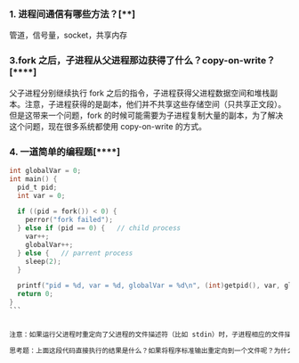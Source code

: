 ### 1. 进程间通信有哪些方法？[**]

管道，信号量，socket，共享内存

### 3.fork 之后，子进程从父进程那边获得了什么？copy-on-write？ [****]

父子进程分别继续执行 fork 之后的指令，子进程获得父进程数据空间和堆栈副本。注意，子进程获得的是副本，他们并不共享这些存储空间（只共享正文段）。但是这带来一个问题，fork 的时候可能需要为子进程复制大量的副本，为了解决这个问题，现在很多系统都使用 copy-on-write 的方式。

### 4. 一道简单的编程题[****]

````c
int globalVar = 0;
int main() {
  pid_t pid;
  int var = 0;

  if ((pid = fork()) < 0) {
    perror("fork failed");
  } else if (pid == 0) {   // child process
    var++;
    globalVar++;
  } else {   // parrent process
    sleep(2);
  }

  printf("pid = %d, var = %d, globalVar = %d\n", (int)getpid(), var, globalVar);
  return 0;
}
```


注意：如果运行父进程时重定向了父进程的文件描述符（比如 stdin）时，子进程相应的文件描述符也会被重定向。并且，父子进程也会共享该文件的偏移量。

思考题：上面这段代码直接执行的结果是什么？如果将程序标准输出重定向到一个文件呢？为什么结果会有区别？
````
